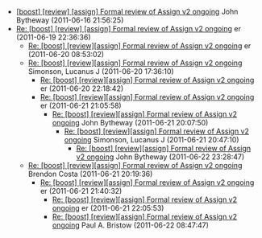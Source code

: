 * [[boost] [review] [assign] Formal review of Assign v2 ongoing](https://lists.boost.org/Archives/boost/2011/06/182797.php) John Bytheway (2011-06-16 21:56:25)
* [Re: [boost] [review] [assign] Formal review of Assign v2 ongoing](https://lists.boost.org/Archives/boost/2011/06/182901.php) er (2011-06-19 22:36:36) 
    * [Re: [boost] [review][assign] Formal review of Assign v2 ongoing](https://lists.boost.org/Archives/boost/2011/06/182909.php) er (2011-06-20 08:53:02) 
    * [Re: [boost] [review][assign] Formal review of Assign v2 ongoing](https://lists.boost.org/Archives/boost/2011/06/182921.php) Simonson, Lucanus J (2011-06-20 17:36:10) 
        * [Re: [boost] [review][assign] Formal review of Assign v2 ongoing](https://lists.boost.org/Archives/boost/2011/06/182948.php) er (2011-06-20 22:18:42)
        * [Re: [boost] [review][assign] Formal review of Assign v2 ongoing](https://lists.boost.org/Archives/boost/2011/06/183014.php) er (2011-06-21 21:05:58) 
            * [Re: [boost] [review][assign] Formal review of Assign v2 ongoing](https://lists.boost.org/Archives/boost/2011/06/183007.php) John Bytheway (2011-06-21 20:07:50) 
                * [Re: [boost] [review][assign] Formal review of Assign v2 ongoing](https://lists.boost.org/Archives/boost/2011/06/183012.php) Simonson, Lucanus J (2011-06-21 20:47:10) 
                    * [Re: [boost] [review][assign] Formal review of Assign v2 ongoing](https://lists.boost.org/Archives/boost/2011/06/183074.php) John Bytheway (2011-06-22 23:28:47) 
    * [Re: [boost] [review][assign] Formal review of Assign v2 ongoing](https://lists.boost.org/Archives/boost/2011/06/183008.php) Brendon Costa (2011-06-21 20:19:36) 
        * [Re: [boost] [review][assign] Formal review of Assign v2 ongoing](https://lists.boost.org/Archives/boost/2011/06/183016.php) er (2011-06-21 21:40:32) 
            * [Re: [boost] [review][assign] Formal review of Assign v2 ongoing](https://lists.boost.org/Archives/boost/2011/06/183017.php) er (2011-06-21 22:05:53) 
            * [Re: [boost] [review][assign] Formal review of Assign v2 ongoing](https://lists.boost.org/Archives/boost/2011/06/183023.php) Paul A. Bristow (2011-06-22 08:47:47)  
